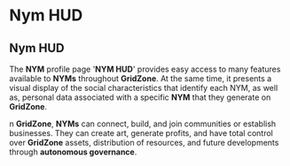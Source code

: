 # Nym HUD

## Nym HUD

The **NYM** profile page '**NYM HUD**' provides easy access to many features available to **NYMs** throughout **GridZone**. At the same time, it presents a visual display of the social characteristics that identify each NYM, as well as, personal data associated with a specific **NYM** that they generate on **GridZone**.

n **GridZone**, **NYMs** can connect, build, and join communities or establish businesses. They can create art, generate profits, and have total control over **GridZone** assets, distribution of resources, and future developments through **autonomous governance**.
